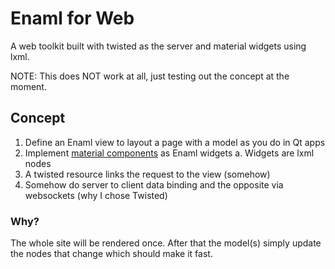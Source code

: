 # Enaml for Web #

A web toolkit built with twisted as the server and material widgets using lxml. 

NOTE: This does NOT work at all, just testing out the concept at the moment.

## Concept ##

1. Define an Enaml view to layout a page with a model as you do in Qt apps 
2. Implement [material components](https://getmdl.io/components/index.html) as Enaml widgets
    a. Widgets are lxml nodes 
3. A twisted resource links the request to the view (somehow)
4. Somehow do server to client data binding and the opposite via websockets (why I chose Twisted)


### Why? ###

The whole site will be rendered once. After that the model(s) simply update the nodes that change which should make it fast.



